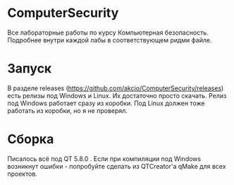 # ComputerSecurity
Все лабораторные работы по курсу Компьютерная безопасность. 
Подробнее внутри каждой лабы в соответствующем ридми файле.

# Запуск
В разделе releases (https://github.com/akcio/ComputerSecurity/releases) есть релизы под Windows и Linux. Их достаточно просто скачать.
Релиз под Windows работает сразу из коробки.
Под Linux должен тоже работать из коробки, но я не проверял.

# Сборка
Писалось всё под QT 5.8.0 .
Если при компиляции под Windows возникнут ошибки - попробуйте сделать из QTCreator'а qMake для всех проектов.


